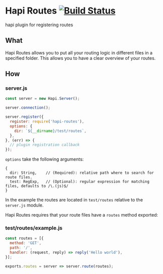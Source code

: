 # Hapi Routes [![Build Status](https://travis-ci.org/Salesflare/hapi-routes.svg)](https://travis-ci.org/Salesflare/hapi-routes)
hapi plugin for registering routes

## What
Hapi Routes allows you to put all your routing logic in different files in a specified folder.
This allows you to have a clear overview of your routes.

## How
### server.js
```javascript
const server = new Hapi.Server();

server.connection();

server.register({
  register: require('hapi-routes'),
  options: {
    dir: `${__dirname}/test/routes`,
  },
}, (err) => {
  // plugin registration callback
});
```

`options` take the following arguments:
```
{
  dir: String,    // (Required): relative path where to search for route files.
  test: RegExp,   // (Optional): regular expression for matching files, defaults to /\.(js)$/
}
```
In the example the routes are located in `test/routes` relative to the `server.js` module.

Hapi Routes requires that your route files have a `routes` method exported:

### test/routes/example.js
```javascript
const routes = [{
  method: 'GET',
  path: '/',
  handler: (request, reply) => reply('Hello world'),
}];

exports.routes = server => server.route(routes);
```
